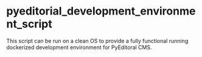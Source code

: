 # pyeditorial_development_environment_script
This script can be run on a clean OS to provide a fully functional running dockerized development environment for PyEditoral CMS. 
